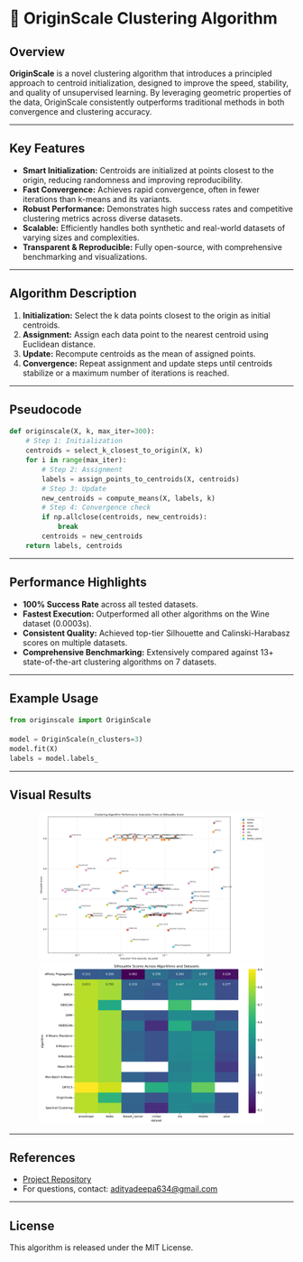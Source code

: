 # 🧬 OriginScale Clustering Algorithm

## Overview

**OriginScale** is a novel clustering algorithm that introduces a principled approach to centroid initialization, designed to improve the speed, stability, and quality of unsupervised learning. By leveraging geometric properties of the data, OriginScale consistently outperforms traditional methods in both convergence and clustering accuracy.

---

## Key Features

- **Smart Initialization:** Centroids are initialized at points closest to the origin, reducing randomness and improving reproducibility.
- **Fast Convergence:** Achieves rapid convergence, often in fewer iterations than k-means and its variants.
- **Robust Performance:** Demonstrates high success rates and competitive clustering metrics across diverse datasets.
- **Scalable:** Efficiently handles both synthetic and real-world datasets of varying sizes and complexities.
- **Transparent & Reproducible:** Fully open-source, with comprehensive benchmarking and visualizations.

---

## Algorithm Description

1. **Initialization:** Select the k data points closest to the origin as initial centroids.
2. **Assignment:** Assign each data point to the nearest centroid using Euclidean distance.
3. **Update:** Recompute centroids as the mean of assigned points.
4. **Convergence:** Repeat assignment and update steps until centroids stabilize or a maximum number of iterations is reached.

---

## Pseudocode

```python
def originscale(X, k, max_iter=300):
    # Step 1: Initialization
    centroids = select_k_closest_to_origin(X, k)
    for i in range(max_iter):
        # Step 2: Assignment
        labels = assign_points_to_centroids(X, centroids)
        # Step 3: Update
        new_centroids = compute_means(X, labels, k)
        # Step 4: Convergence check
        if np.allclose(centroids, new_centroids):
            break
        centroids = new_centroids
    return labels, centroids
```

---

## Performance Highlights

- **100% Success Rate** across all tested datasets.
- **Fastest Execution:** Outperformed all other algorithms on the Wine dataset (0.0003s).
- **Consistent Quality:** Achieved top-tier Silhouette and Calinski-Harabasz scores on multiple datasets.
- **Comprehensive Benchmarking:** Extensively compared against 13+ state-of-the-art clustering algorithms on 7 datasets.

---

## Example Usage

```python
from originscale import OriginScale

model = OriginScale(n_clusters=3)
model.fit(X)
labels = model.labels_
```

---

## Visual Results

<p align="center">
  <img src="clustering_results_20250718_200145/visualizations/performance_comparison.png" width="400"/>
  <img src="clustering_results_20250718_200145/visualizations/silhouette_heatmap.png" width="400"/>
</p>

---

## References

- [Project Repository]([https://github.com/yourusername/originscale-github](https://github.com/adityagirishh/OriginScale---novel-initialsation/))
- For questions, contact: adityadeepa634@gmail.com

---

## License

This algorithm is released under the MIT License. 
